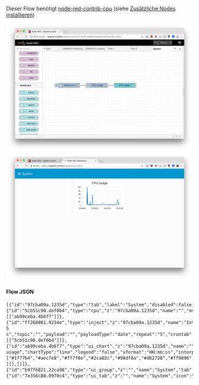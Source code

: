 Dieser Flow benötigt [node-red-contrib-cpu](https://flows.nodered.org/node/node-red-contrib-cpu) (siehe [Zusätzliche Nodes installieren](Node-Installation))

![](images/cpu-1.png)
![](images/cpu-2.png)

#### Flow JSON

```
[{"id":"97cba09a.1235d","type":"tab","label":"System","disabled":false,"info":""},{"id":"5cb51c90.def0b4","type":"cpu","z":"97cba09a.1235d","name":"","msgCore":true,"msgOverall":false,"x":350,"y":220,"wires":[["ab99ceba.4b6f7"]]},{"id":"ff268081.9234e","type":"inject","z":"97cba09a.1235d","name":"Interval 5 s","topic":"","payload":"","payloadType":"date","repeat":"5","crontab":"","once":false,"onceDelay":0.1,"x":170,"y":220,"wires":[["5cb51c90.def0b4"]]},{"id":"ab99ceba.4b6f7","type":"ui_chart","z":"97cba09a.1235d","name":"","group":"b97f6821.22ca98","order":0,"width":0,"height":0,"label":"CPU usage","chartType":"line","legend":"false","xformat":"HH:mm:ss","interpolate":"linear","nodata":"","dot":false,"ymin":"","ymax":"","removeOlder":1,"removeOlderPoints":"","removeOlderUnit":"3600","cutout":0,"useOneColor":false,"colors":["#1f77b4","#aec7e8","#ff7f0e","#2ca02c","#98df8a","#d62728","#ff9896","#9467bd","#c5b0d5"],"useOldStyle":false,"x":530,"y":220,"wires":[[],[]]},{"id":"b97f6821.22ca98","type":"ui_group","z":"","name":"System","tab":"7e356c80.0970c4","disp":false,"width":"6","collapse":false},{"id":"7e356c80.0970c4","type":"ui_tab","z":"","name":"System","icon":"dashboard"}]
```